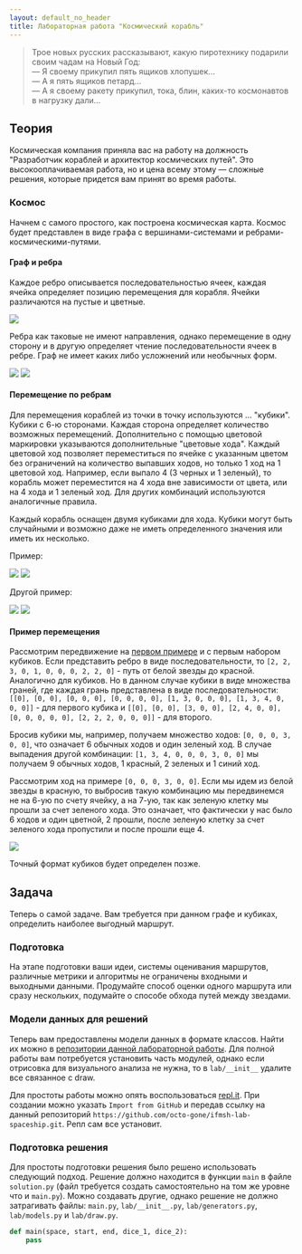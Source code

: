 ```yaml
---
layout: default_no_header
title: Лабораторная работа "Космический корабль"
---
```


> Трое новых русских рассказывают, какую пиротехнику подарили своим чадам на Новый Год:  
> — Я своему прикупил пять ящиков хлопушек...  
> — А я пять ящиков петард...  
> — А я своему ракету прикупил, тока, блин, каких-то космонавтов в нагрузку дали... 

## Теория

Космическая компания приняла вас на работу на должность "Разработчик кораблей и архитектор космических путей". Это
высокооплачиваемая работа, но и цена всему этому — сложные решения, которые придется вам принят во время работы.

### Космос

Начнем с самого простого, как построена космическая карта. Космос будет представлен в виде графа с вершинами-системами и
ребрами-космическими-путями.

#### Граф и ребра

Каждое ребро описывается последовательностью ячеек, каждая ячейка определяет позицию перемещения для корабля. Ячейки различаются
на пустые и цветные.

<img id="example_1" src="{{site.baseurl}}/resources/labs/lab-spaceship/00_route_example.png"/>

Ребра как таковые не имеют направления, однако перемещение в одну сторону и в другую определяет чтение последовательности 
ячеек в ребре. Граф не имеет каких либо усложнений или необычных форм.

<img class="img-small" src="{{site.baseurl}}/resources/labs/lab-spaceship/01_gridlike.png"/>
<img class="img-small" src="{{site.baseurl}}/resources/labs/lab-spaceship/02_random_pos.png"/>

#### Перемещение по ребрам

Для перемещения кораблей из точки в точку используются ... "кубики". Кубики с 6-ю сторонами. Каждая сторона определяет
количество возможных перемещений. Дополнительно с помощью цветовой маркировки указываются дополнительные "цветовые хода".
Каждый цветовой ход позволяет переместиться по ячейке с указанным цветом без ограничений на количество выпавших ходов, но только
1 ход на 1 цветовой ход. Например, если выпало 4 (3 черных и 1 зеленый), то корабль может переместится на 4 хода вне зависимости от цвета,
или на 4 хода и 1 зеленый ход. Для других комбинаций используются аналогичные правила.

Каждый корабль оснащен двумя кубиками для хода. Кубики могут быть случайными и возможно даже не иметь определенного значения или иметь их несколько.

Пример:

<img src="{{site.baseurl}}/resources/labs/lab-spaceship/03_dice_1.png"/>

<img src="{{site.baseurl}}/resources/labs/lab-spaceship/04_dice_2.png"/>

Другой пример:

<img src="{{site.baseurl}}/resources/labs/lab-spaceship/05_dice_1.png"/>

<img src="{{site.baseurl}}/resources/labs/lab-spaceship/06_dice_2.png"/>

#### Пример перемещения

Рассмотрим передвижение на <a href="#example_1">первом примере</a> и с первым набором кубиков. Если представить ребро в виде 
последовательности, то `[2, 2, 3, 0, 1, 0, 0, 0, 2, 2, 0]` - путь от белой звезды до красной. Аналогично для кубиков. 
Но в данном случае кубики в виде множества граней, где каждая грань представлена в виде последовательности:
`[[0], [0, 0], [0, 0, 0], [0, 0, 0, 0], [1, 3, 0, 0, 0], [1, 3, 4, 0, 0, 0]]` - для первого кубика и 
`[[0], [0, 0], [3, 0, 0], [2, 4, 0, 0], [0, 0, 0, 0, 0], [2, 2, 2, 0, 0, 0]]` - для второго.

Бросив кубики мы, например, получаем множество ходов: `[0, 0, 0, 3, 0, 0]`, что означает 6 обычных ходов и один зеленый ход.
В случае выпадения другой комбинации: `[1, 3, 4, 0, 0, 0, 3, 0, 0]` мы получаем 9 обычных ходов, 1 красный, 2 зеленых и 1 синий ход.

Рассмотрим ход на примере `[0, 0, 0, 3, 0, 0]`. Если мы идем из белой звезды в красную, то выбросив такую комбинацию мы 
передвинемся не на 6-ую по счету ячейку, а на 7-ую, так как зеленую клетку мы прошли за счет зеленого хода. Это означает, 
что фактически у нас было 6 ходов и один цветной, 2 прошли, после зеленую клетку за счет зеленого хода пропустили и после прошли еще 4.

<img src="{{site.baseurl}}/resources/labs/lab-spaceship/07_example.png"/>

Точный формат кубиков будет определен позже.

## Задача

Теперь о самой задаче. Вам требуется при данном графе и кубиках, определить наиболее выгодный маршрут.

### Подготовка

На этапе подготовки ваши идеи, системы оценивания маршрутов, различные метрики и алгоритмы не ограничены входными и выходными данными.
Продумайте способ оценки одного маршрута или сразу нескольких, подумайте о способе обхода путей между звездами. 

### Модели данных для решений

Теперь вам предоставлены модели данных в формате классов. Найти их можно в [репозитории данной лабораторной работы][rep]. 
Для полной работы вам потребуется установить часть модулей, однако если отрисовка для визуального анализа не нужна, то 
в `lab/__init__` удалите все связанное с draw.

Для простоты работы можно опять воспользоваться [repl.it][replit]. При создании можно указать `Import from GitHub` и передав
ссылку на данный репозиторий `https://github.com/octo-gone/ifmsh-lab-spaceship.git`. Репл сам все установит.

### Подготовка решения

Для простоты подготовки решения было решено использовать следующий подход. Решение должно находится в функции `main`
в файле `solution.py` (файл требуется создать самостоятельно на том же уровне что и `main.py`). Можно создавать другие, однако решение не 
должно затрагивать файлы: `main.py`, `lab/__init__.py`, `lab/generators.py`, `lab/models.py` и `lab/draw.py`.

```python
def main(space, start, end, dice_1, dice_2):
    pass
```

[index]: {{site.baseurl}}/index
[rep]: https://github.com/octo-gone/ifmsh-lab-spaceship
[replit]: https://replit.com/
